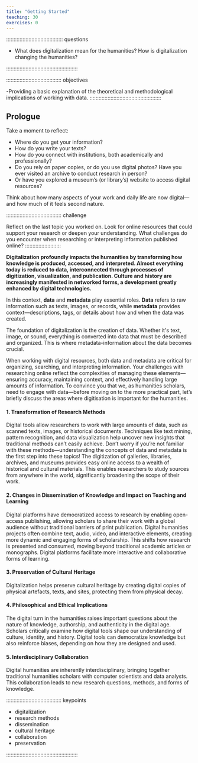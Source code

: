 ```yaml
---
title: "Getting Started"
teaching: 30
exercises: 0
---
```


:::::::::::::::::::::::::::::::::::::: questions 

- What does digitalization mean for the humanities? How is digitalization changing the humanities?

::::::::::::::::::::::::::::::::::::::::::::::::

::::::::::::::::::::::::::::::::::::: objectives

-Providing a basic explanation of the theoretical and methodological implications of working with data.
::::::::::::::::::::::::::::::::::::::::::::::::



## Prologue

Take a moment to reflect: 

- Where do you get your information? 
- How do you write your texts? 
- How do you connect with institutions, both academically and professionally? 
- Do you rely on paper copies, or do you use digital photos? Have you ever visited an archive to conduct research in person? 
- Or have you explored a museum’s (or library’s) website to access digital resources? 

Think about how many aspects of your work and daily life are now digital—and how much of it feels second nature.



::::::::::::::::::::::::::::::::::::: challenge 

Reflect on the last topic you worked on. Look for online resources that could support your research or deepen your understanding. 
What challenges do you encounter when researching or interpreting information published online?
:::::::::::::::::::::::: 



**Digitalization profoundly impacts the humanities by transforming how knowledge is produced, accessed, and interpreted. Almost everything today is reduced to data, interconnected through processes of digitization, visualization, and publication. Culture and history are increasingly manifested in networked forms, a development greatly enhanced by digital technologies.**

In this context, **data** and **metadata** play essential roles. **Data** refers to raw information such as texts, images, or records, while **metadata** provides context—descriptions, tags, or details about how and when the data was created.


The foundation of digitalization is the creation of data. Whether it's text, image, or sound, everything is converted into data that must be described and organized. This is where metadata-information about the data becomes crucial.


When working with digital resources, both data and metadata are critical for organizing, searching, and interpreting information. Your challenges with researching online reflect the complexities of managing these elements—ensuring accuracy, maintaining context, and effectively handling large amounts of information.
To convince you that we, as humanities scholars, need to engage with data—before moving on to the more practical part, let’s briefly discuss the areas where digitisation is important for the humanities.


#### 1. Transformation of Research Methods
Digital tools allow researchers to work with large amounts of data, such as scanned texts, images, or historical documents. Techniques like text mining, pattern recognition, and data visualization help uncover new insights that traditional methods can’t easily achieve. Don’t worry if you’re not familiar with these methods—understanding the concepts of data and metadata is the first step into these topics!
The digitization of galleries, libraries, archives, and museums provides easy online access to a wealth of historical and cultural materials. This enables researchers to study sources from anywhere in the world, significantly broadening the scope of their work.

#### 2. Changes in Dissemination of Knowledge and Impact on Teaching and Learning
Digital platforms have democratized access to research by enabling open-access publishing, allowing scholars to share their work with a global audience without traditional barriers of print publication.
Digital humanities projects often combine text, audio, video, and interactive elements, creating more dynamic and engaging forms of scholarship. This shifts how research is presented and consumed, moving beyond traditional academic articles or monographs. Digital platforms facilitate more interactive and collaborative forms of learning.

#### 3. Preservation of Cultural Heritage
Digitalization helps preserve cultural heritage by creating digital copies of physical artefacts, texts, and sites, protecting them from physical decay.

#### 4. Philosophical and Ethical Implications
The digital turn in the humanities raises important questions about the nature of knowledge, authorship, and authenticity in the digital age. Scholars critically examine how digital tools shape our understanding of culture, identity, and history.
Digital tools can democratize knowledge but also reinforce biases, depending on how they are designed and used.

#### 5. Interdisciplinary Collaboration
Digital humanities are inherently interdisciplinary, bringing together traditional humanities scholars with computer scientists and data analysts. This collaboration leads to new research questions, methods, and forms of knowledge.


::::::::::::::::::::::::::::::::::::: keypoints 

- digitalization
- research methods
- dissemination
- cultural heritage
- collaboration
- preservation 

::::::::::::::::::::::::::::::::::::::::::::::::


